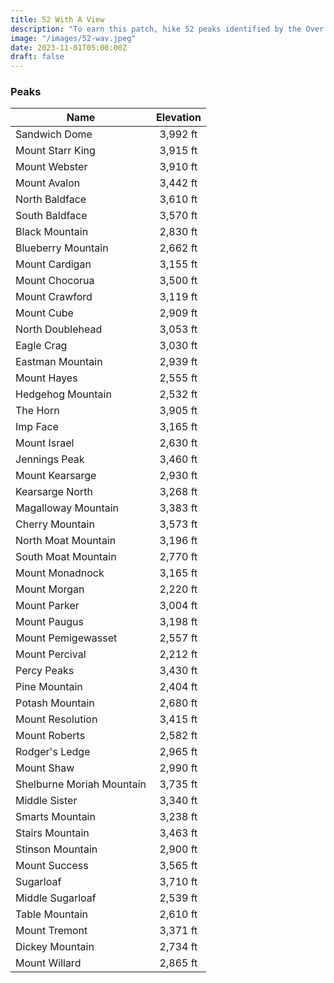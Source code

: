 ```yaml
---
title: 52 With A View 
description: "To earn this patch, hike 52 peaks identified by the Over The Hill Hikers group" 
image: "/images/52-wav.jpeg"
date: 2023-11-01T05:00:00Z
draft: false
---
```

### Peaks 

| Name        |    Elevation    | 
| ------------- | :-----------: |
| Sandwich Dome      | 3,992 ft |
| Mount Starr King      |   3,915 ft    |
| Mount Webster |   3,910 ft   |
| Mount Avalon |   3,442 ft   |
| North Baldface |   3,610 ft   |
| South Baldface |   3,570 ft   |
| Black Mountain |   2,830 ft   |
| Blueberry Mountain |   2,662 ft   |
| Mount Cardigan |   3,155 ft   |
| Mount Chocorua |   3,500 ft   |
| Mount Crawford |   3,119 ft   |
| Mount Cube |   2,909 ft   |
| North Doublehead |   3,053 ft   |
| Eagle Crag |   3,030 ft   |
| Eastman Mountain |   2,939 ft   |
| Mount Hayes |   2,555 ft   |
| Hedgehog Mountain |   2,532 ft   |
| The Horn |   3,905 ft   |
| Imp Face |   3,165 ft   |
| Mount Israel |   2,630 ft   |
| Jennings Peak |   3,460 ft   |
| Mount Kearsarge |   2,930 ft   |
| Kearsarge North |   3,268 ft   |
| Magalloway Mountain |   3,383 ft   |
| Cherry Mountain |   3,573 ft   |
| North Moat Mountain |   3,196 ft   |
| South Moat Mountain |   2,770 ft   |
| Mount Monadnock |   3,165 ft   |
| Mount Morgan |   2,220 ft   |
| Mount Parker |   3,004 ft   |
| Mount Paugus |   3,198 ft   |
| Mount Pemigewasset |   2,557 ft   |
| Mount Percival |   2,212 ft   |
| Percy Peaks |   3,430 ft   |
| Pine Mountain |   2,404 ft   |
| Potash Mountain |   2,680 ft   |
| Mount Resolution |   3,415 ft   |
| Mount Roberts |   2,582 ft   |
| Rodger's Ledge |   2,965 ft   |
| Mount Shaw |   2,990 ft   |
| Shelburne Moriah Mountain |   3,735 ft   |
| Middle Sister |   3,340 ft   |
| Smarts Mountain |   3,238 ft   |
| Stairs Mountain |   3,463 ft   |
| Stinson Mountain |   2,900 ft   |
| Mount Success |   3,565 ft   |
| Sugarloaf |   3,710 ft   |
| Middle Sugarloaf |   2,539 ft   |
| Table Mountain |   2,610 ft   |
| Mount Tremont |   3,371 ft   |
| Dickey Mountain |   2,734 ft   |
| Mount Willard |   2,865 ft   |
